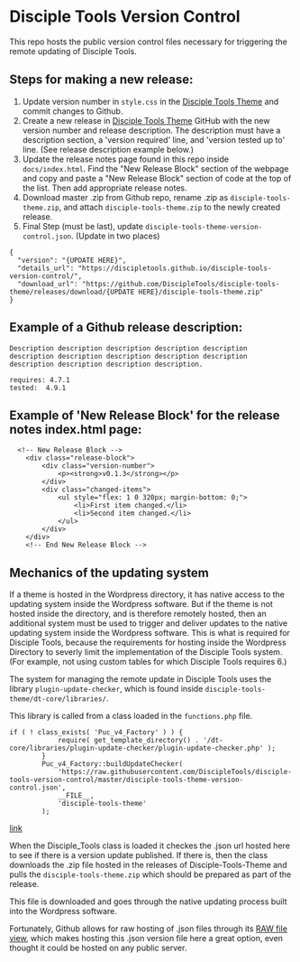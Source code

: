 # Disciple Tools Version Control
This repo hosts the public version control files necessary for triggering the remote updating of Disciple Tools.


## Steps for making a new release:
1. Update version number in `style.css` in the [Disciple Tools Theme](https://github.com/DiscipleTools/disciple-tools-theme) and commit changes to Github.
1. Create a new release in [Disciple Tools Theme](https://github.com/DiscipleTools/disciple-tools-theme) GitHub with the new version number and release description. The description must have a description section, a 'version required' line, and 'version tested up to' line. (See release description example below.)
1. Update the release notes page found in this repo inside `docs/index.html`. Find the "New Release Block" section of the webpage and copy and paste a "New Release Block" section of code at the top of the list. Then add appropriate release notes.
1. Download master .zip from Github repo, rename .zip as `disciple-tools-theme.zip`, and attach `disciple-tools-theme.zip` to the newly created release.
1. Final Step (must be last), update `disciple-tools-theme-version-control.json`. (Update in two places)
```
{
  "version": "{UPDATE HERE}",
  "details_url": "https://discipletools.github.io/disciple-tools-version-control/",
  "download_url": "https://github.com/DiscipleTools/disciple-tools-theme/releases/download/{UPDATE HERE}/disciple-tools-theme.zip"
}
```

## Example of a Github release description:
```
Description description description description description description description description description description description description description description. 

requires: 4.7.1
tested:  4.9.1
```


## Example of 'New Release Block' for the release notes index.html page:
```
  <!-- New Release Block -->
	<div class="release-block">
		<div class="version-number">
			<p><strong>v0.1.3</strong></p>
		</div>
		<div class="changed-items">
			<ul style="flex: 1 0 320px; margin-bottom: 0;">
				<li>First item changed.</li>
				<li>Second item changed.</li>
			</ul>
		</div>
	</div>
	<!-- End New Release Block -->
```

## Mechanics of the updating system
If a theme is hosted in the Wordpress directory, it has native access to the updating system inside the Wordpress software. But if the theme is not hosted inside the directory, and is therefore remotely hosted, then an additional system must be used to trigger and deliver updates to the native updating system inside the Wordpress software. This is what is required for Disciple Tools, because the requirements for hosting inside the Wordpress Directory to severly limit the implementation of the Disciple Tools system. (For example, not using custom tables for which Disciple Tools requires 6.)

The system for managing the remote update in Disciple Tools uses the library `plugin-update-checker`, which is found inside `disciple-tools-theme/dt-core/libraries/`.

This library is called from a class loaded in the `functions.php` file. 
```
if ( ! class_exists( 'Puc_v4_Factory' ) ) {
            require( get_template_directory() . '/dt-core/libraries/plugin-update-checker/plugin-update-checker.php' );
        }
        Puc_v4_Factory::buildUpdateChecker(
            'https://raw.githubusercontent.com/DiscipleTools/disciple-tools-version-control/master/disciple-tools-theme-version-control.json',
            __FILE__,
            'disciple-tools-theme'
        );
```
[link](https://github.com/DiscipleTools/disciple-tools-theme/blob/0a8ea1cef2d2b168b5021cbdc103066f4f448aaf/functions.php#L214)

When the Disciple_Tools class is loaded it checkes the .json url hosted here to see if there is a version update published. If there is, then the class downloads the .zip file hosted in the releases of Disciple-Tools-Theme and pulls the `disciple-tools-theme.zip` which should be prepared as part of the release.

This file is downloaded and goes through the native updating process built into the Wordpress software.

Fortunately, Github allows for raw hosting of .json files through its [RAW file view](https://raw.githubusercontent.com/DiscipleTools/disciple-tools-version-control/master/disciple-tools-plugin-version-control.json), which makes hosting this .json version file here a great option, even thought it could be hosted on any public server.
